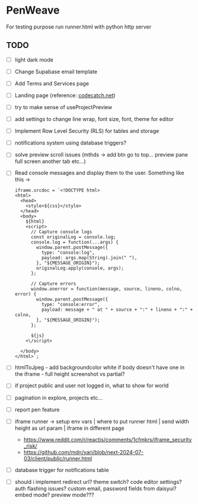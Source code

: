 # PenWeave

For testing purpose run runner.html with python http server

## TODO

- [ ] light dark mode
- [ ] Change Supabase email template
- [ ] Add Terms and Services page
- [ ] Landing page (reference: [codecatch.net](https://codecatch.net/))
- [ ] try to make sense of useProjectPreview
- [ ] add settings to change line wrap, font size, font, theme for editor
- [ ] Implement Row Level Security (RLS) for tables and storage
- [ ] notifications system using database triggers?
- [ ] solve preview scroll issues (mthds -> add btn go to top... preview pane full screen another tab etc...)
- [ ] Read console messages and display them to the user. Something like this ->

  ```
  iframe.srcdoc = `<!DOCTYPE html>
  <html>
    <head>
      <style>${css}</style>
    </head>
    <body>
      ${html}
      <script>
        // Capture console logs
        const originalLog = console.log;
        console.log = function(...args) {
          window.parent.postMessage({
            type: "console:log",
            payload: args.map(String).join(" "),
          }, "${MESSAGE_ORIGIN}");
          originalLog.apply(console, args);
        };

        // Capture errors
        window.onerror = function(message, source, lineno, colno, error) {
          window.parent.postMessage({
            type: "console:error",
            payload: message + " at " + source + ":" + lineno + ":" + colno,
          }, "${MESSAGE_ORIGIN}");
        };

        ${js}
      <\/script>

    </body>
  </html>`;
  ```

- [ ] htmlToJpeg - add backgroundcolor white if body doesn't have one in the iframe - full height screenshot vs partial?
- [ ] if project public and user not logged in, what to show for world
- [ ] pagination in explore, projects etc...
- [ ] report pen feature
- [ ] iframe runner -> setup env vars | where to put runner html | send width height as url param | iframe in different page
  - https://www.reddit.com/r/reactjs/comments/1cfmkrs/iframe_security_risk/
  - https://github.com/mdn/yari/blob/next-2024-07-03/client/public/runner.html
- [ ] database trigger for notifications table
- [ ] should i implement redirect url? theme switch? code editor settings? auth flashing issues? custom email, password fields from daisyui? embed mode? preview mode???
